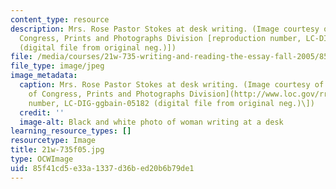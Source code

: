 ```yaml
---
content_type: resource
description: Mrs. Rose Pastor Stokes at desk writing. (Image courtesy of Library of
  Congress, Prints and Photographs Division [reproduction number, LC-DIG-ggbain-05182
  (digital file from original neg.)])
file: /media/courses/21w-735-writing-and-reading-the-essay-fall-2005/85f41cd5e33a1337d36bed20b6b79de1_21w-735f05.jpg
file_type: image/jpeg
image_metadata:
  caption: Mrs. Rose Pastor Stokes at desk writing. (Image courtesy of the [Library
    of Congress, Prints and Photographs Division](http://www.loc.gov/rr/print/) \[reproduction
    number, LC-DIG-ggbain-05182 (digital file from original neg.)\])
  credit: ''
  image-alt: Black and white photo of woman writing at a desk
learning_resource_types: []
resourcetype: Image
title: 21w-735f05.jpg
type: OCWImage
uid: 85f41cd5-e33a-1337-d36b-ed20b6b79de1
---
```

